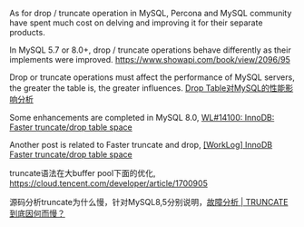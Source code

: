 As for drop / truncate operation in MySQL, Percona and MySQL community have spent much cost on delving and improving it for their separate products.

In MySQL 5.7 or 8.0+, drop / truncate operations behave differently as their implements were improved. https://www.showapi.com/book/view/2096/95

Drop or truncate operations must affect the performance of MySQL servers, the greater the table is, the greater influences.
[Drop Table对MySQL的性能影响分析](https://www.cnblogs.com/CtripDBA/p/11465315.html)

Some enhancements are completed in MySQL 8.0, [WL#14100: InnoDB: Faster truncate/drop table space](https://dev.mysql.com/worklog/task/?id=14100)

Another post is related to Faster truncate and drop, [[WorkLog] InnoDB Faster truncate/drop table space](https://juejin.cn/post/6952908144364224525)

truncate语法在大buffer pool下面的优化, https://cloud.tencent.com/developer/article/1700905

源码分析truncate为什么慢，针对MySQL8,5分别说明，[故障分析 | TRUNCATE 到底因何而慢？](https://opensource.actionsky.com/%E6%95%85%E9%9A%9C%E5%88%86%E6%9E%90-truncate-%E5%88%B0%E5%BA%95%E5%9B%A0%E4%BD%95%E8%80%8C%E6%85%A2%EF%BC%9F/)
